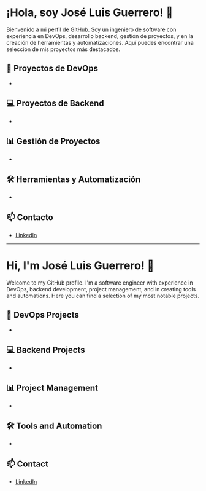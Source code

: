 # ¡Hola, soy José Luis Guerrero! 👋

Bienvenido a mi perfil de GitHub. Soy un ingeniero de software con experiencia en DevOps, desarrollo backend, gestión de proyectos, y en la creación de herramientas y automatizaciones. Aquí puedes encontrar una selección de mis proyectos más destacados.

## 🔧 Proyectos de DevOps
- 

## 💻 Proyectos de Backend
- 

## 📊 Gestión de Proyectos
- 

## 🛠️ Herramientas y Automatización
- 

## 📫 Contacto
- [LinkedIn](https://www.linkedin.com/in/guerrerojl777/)

---

# Hi, I'm José Luis Guerrero! 👋

Welcome to my GitHub profile. I'm a software engineer with experience in DevOps, backend development, project management, and in creating tools and automations. Here you can find a selection of my most notable projects.

## 🔧 DevOps Projects
- 

## 💻 Backend Projects
- 

## 📊 Project Management
- 

## 🛠️ Tools and Automation
- 

## 📫 Contact
- [LinkedIn](https://www.linkedin.com/in/guerrerojl777/)
